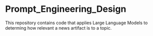 # Prompt_Engineering_Design
This repository contains code that applies Large Language Models to determing how relevant a news artifact is to a topic.
